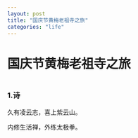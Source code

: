```yaml
---
layout: post
title: "国庆节黄梅老祖寺之旅"
categories: "life"
---
```

# 国庆节黄梅老祖寺之旅
<div align="center"><img src="/images/laozusi.jpg" width="" height="" alt=""></div>

### 1.诗

久有凌云志，喜上紫云山。

内修生活禅，外练太极拳。